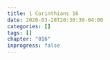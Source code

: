 ```yaml
---
title: 1 Corinthians 16
date: 2020-03-28T20:30:30-04:00
categories: []
tags: []
chapter: "016"
inprogress: false
---
```


